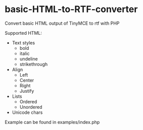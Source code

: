 # basic-HTML-to-RTF-converter
Convert basic HTML output of TinyMCE to rtf with PHP

Supported HTML:
- Text styles
  - bold
  - italic
  - undeline
  - strikethrough
- Align
  - Left
  - Center
  - Right
  - Justify
- Lists
  - Ordered
  - Unordered
- Unicode chars

Example can be found in examples/index.php